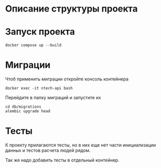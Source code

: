 # Описание структуры проекта

# Запуск проекта

```
docker compose up --build
```

# Миграции

Чтоб применить миграции откройте консоль контейнера
```
docker exec -it ntech-api bash
```

Перейдите в папку миграций и запустите их
```
cd db/migrations
alembic upgrade head
```

# Тесты

К проекту прилагаются тесты, но в них еще нет части инициализации данных 
и тестов расчета людей рядом.

Так же надо добавить тесты в отдельный контейнер.

